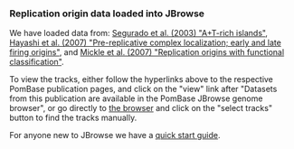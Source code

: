 ### Replication origin data loaded into JBrowse
<!-- pombase_flags: frontpage -->
<!-- newsfeed_thumbnail: browser.png -->

We have loaded data from: [Segurado et al. (2003) "A+T-rich islands"](https://www.pombase.org/reference/PMID:14566325), [Hayashi et al. (2007) "Pre-replicative complex localization; early and late firing origins"](https://www.pombase.org/reference/PMID:17304213), and [Mickle et al. (2007) "Replication origins with functional classification"](https://www.pombase.org/reference/PMID:18093330).  


To view the tracks, either follow the hyperlinks above to the respective PomBase publication pages, and click on the "view" link after "Datasets from this publication are available in the PomBase JBrowse genome browser", 
or go directly to [the browser](http://www.pombase.org/jbrowse/) and click on the "select tracks" button to find the tracks manually. 

For anyone new to JBrowse we have a [quick start guide](https://www.pombase.org/documentation/JBrowse_quick_start).
